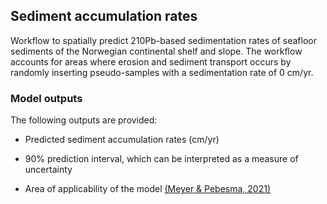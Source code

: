 ## Sediment accumulation rates

Workflow to spatially predict 210Pb-based sedimentation rates of seafloor sediments of the Norwegian continental shelf and slope. The workflow accounts for areas where erosion and sediment transport occurs by randomly inserting pseudo-samples with a sedimentation rate of 0 cm/yr.

### Model outputs

The following outputs are provided:

* Predicted sediment accumulation rates (cm/yr)

* 90% prediction interval, which can be interpreted as a measure of uncertainty

* Area of applicability of the model [(Meyer & Pebesma, 2021)](https://doi.org/10.1111/2041-210X.13650)
